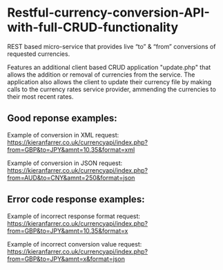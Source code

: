 # Restful-currency-conversion-API-with-full-CRUD-functionality
REST based micro-service that provides live “to” &amp; “from” conversions of requested currencies.

Features an additional client based CRUD application "update.php" that allows the addition or removal of currencies from the service. The application also allows the client to update their currency file by making calls to the currency rates service provider, ammending the currencies to their most recent rates.

## Good reponse examples:
Example of conversion in XML request: https://kieranfarrer.co.uk/currencyapi/index.php?from=GBP&to=JPY&amnt=10.35&format=xml

Example of conversion in JSON request: https://kieranfarrer.co.uk/currencyapi/index.php?from=AUD&to=CNY&amnt=250&format=json

## Error code response examples:
Example of incorrect response format request: https://kieranfarrer.co.uk/currencyapi/index.php?from=GBP&to=JPY&amnt=10.35&format=x

Example of incorrect conversion value request: https://kieranfarrer.co.uk/currencyapi/index.php?from=GBP&to=JPY&amnt=x&format=json

